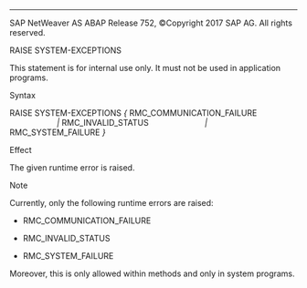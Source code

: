   

* * *

SAP NetWeaver AS ABAP Release 752, ©Copyright 2017 SAP AG. All rights reserved.

RAISE SYSTEM-EXCEPTIONS

This statement is for internal use only.
It must not be used in application programs.

Syntax

RAISE SYSTEM-EXCEPTIONS *{* RMC\_COMMUNICATION\_FAILURE
                        *|* RMC\_INVALID\_STATUS
                        *|* RMC\_SYSTEM\_FAILURE *}*

Effect

The given runtime error is raised.

Note

Currently, only the following runtime errors are raised:

-   RMC\_COMMUNICATION\_FAILURE
    
-   RMC\_INVALID\_STATUS
    
-   RMC\_SYSTEM\_FAILURE
    

Moreover, this is only allowed within methods and only in system programs.